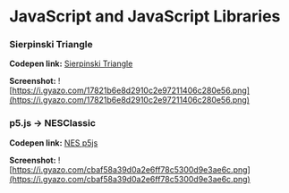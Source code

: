 # JavaScript and JavaScript Libraries

### Sierpinski Triangle
**Codepen link:** [Sierpinski Triangle](http://codepen.io/LantareCode/full/VPMBwE/)

**Screenshot:**
![https://i.gyazo.com/17821b6e8d2910c2e97211406c280e56.png](https://i.gyazo.com/17821b6e8d2910c2e97211406c280e56.png)



### p5.js -> NESClassic
**Codepen link:** [NES p5js](http://codepen.io/LantareCode/full/oYzGeR/)

**Screenshot:**
![https://i.gyazo.com/cbaf58a39d0a2e6ff78c5300d9e3ae6c.png](https://i.gyazo.com/cbaf58a39d0a2e6ff78c5300d9e3ae6c.png)


